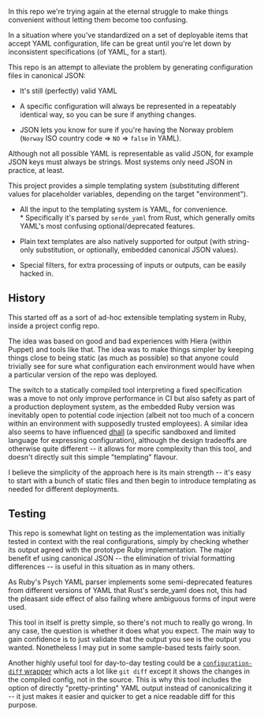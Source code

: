 In this repo we're trying again at the eternal struggle to make things convenient without letting them become too confusing.

In a situation where you've standardized on a set of deployable items that accept YAML configuration, life can be great until you're let down by inconsistent specifications (of YAML, for a start).

This repo is an attempt to alleviate the problem by generating configuration files in canonical JSON:

* It's still (perfectly) valid YAML

* A specific configuration will always be represented in a repeatably identical way, so you can be sure if anything changes.

* JSON lets you know for sure if you're having the Norway problem (`Norway` ISO country code => `NO` => `false` in YAML).

Although not all possible YAML is representable as valid JSON, for example JSON keys must always be strings. Most systems only need JSON in practice, at least.

This project provides a simple templating system (substituting different values for placeholder variables, depending on the target "environment").

* All the input to the templating system is YAML, for convenience.    
        * Specifically it's parsed by `serde_yaml` from Rust, which generally omits YAML's most confusing optional/deprecated features.
  
* Plain text templates are also natively supported for output (with string-only substitution, or optionally, embedded canonical JSON values).

* Special filters, for extra processing of inputs or outputs, can be easily hacked in.


History
-------

This started off as a sort of ad-hoc extensible templating system in Ruby, inside a project config repo.

The idea was based on good and bad experiences with Hiera (within Puppet) and tools like that. The idea was to make things simpler by keeping things close to being static (as much as possible) so that anyone could trivially see for sure what configuration each environment would have when a particular version of the repo was deployed.

The switch to a statically compiled tool interpreting a fixed specification was a move to not only improve performance in CI but also safety as part of a production deployment system, as the embedded Ruby version was inevitably open to potential code injection (albeit not too much of a concern within an environment with supposedly trusted employees). A similar idea also seems to have influenced [dhall](https://dhall-lang.org/) (a specific sandboxed and limited language for expressing configuration), although the design tradeoffs are otherwise quite different -- it allows for more complexity than this tool, and doesn't directly suit this simple "templating" flavour.

I believe the simplicity of the approach here is its main strength -- it's easy to start with a bunch of static files and then begin to introduce templating as needed for different deployments.


Testing
-------

This repo is somewhat light on testing as the implementation was initially tested in context with the real configurations, simply by checking whether its output agreed with the prototype Ruby implementation. The major benefit ef using canonical JSON -- the elimination of trivial formatting differences -- is useful in this situation as in many others.

As Ruby's Psych YAML parser implements some semi-deprecated features from different versions of YAML that Rust's serde_yaml does not, this had the pleasant side effect of also failing where ambiguous forms of input were used.

This tool in itself is pretty simple, so there's not much to really go wrong. In any case, the question is whether it does what you expect. The main way to gain confidence is to just validate that the output you see is the output you wanted. Nonetheless I may put in some sample-based tests fairly soon.

Another highly useful tool for day-to-day testing could be a [`configuration-diff` wrapper](https://gist.github.com/mehhhhhhhhhhhhhhh/6ddedbacaf69ab6b2117abb2b297933c#file-config-diff-rb) which acts a lot like `git diff` except it shows the changes in the compiled config, not in the source. This is why this tool includes the option of directly "pretty-printing" YAML output instead of canonicalizing it -- it just makes it easier and quicker to get a nice readable diff for this purpose.
